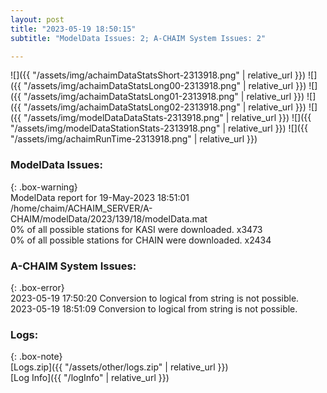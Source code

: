 ```yaml
---
layout: post
title: "2023-05-19 18:50:15"
subtitle: "ModelData Issues: 2; A-CHAIM System Issues: 2"

---
```


![]({{ "/assets/img/achaimDataStatsShort-2313918.png" | relative_url }})
![]({{ "/assets/img/achaimDataStatsLong00-2313918.png" | relative_url }})
![]({{ "/assets/img/achaimDataStatsLong01-2313918.png" | relative_url }})
![]({{ "/assets/img/achaimDataStatsLong02-2313918.png" | relative_url }})
![]({{ "/assets/img/modelDataDataStats-2313918.png" | relative_url }})
![]({{ "/assets/img/modelDataStationStats-2313918.png" | relative_url }})
![]({{ "/assets/img/achaimRunTime-2313918.png" | relative_url }})


### ModelData Issues:  
  
{: .box-warning}  
 ModelData report for 19-May-2023 18:51:01   
 /home/chaim/ACHAIM_SERVER/A-CHAIM/modelData/2023/139/18/modelData.mat   
 0% of all possible stations for KASI were downloaded. x3473   
 0% of all possible stations for CHAIN were downloaded. x2434   
  
### A-CHAIM System Issues:  
  
{: .box-error}  
2023-05-19 17:50:20 Conversion to logical from string is not possible.  
2023-05-19 18:51:09 Conversion to logical from string is not possible.  

### Logs:  
  
{: .box-note}  
[Logs.zip]({{ "/assets/other/logs.zip" | relative_url }})  
[Log Info]({{ "/logInfo" | relative_url }})  
